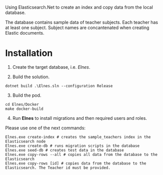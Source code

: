 Using Elasticsearch.Net to create an index and copy data from the local database.

The database contains sample data of teacher subjects. Each teacher has at least one subject.
Subject names are concantenated when creating Elastic documents.
 
# Installation

1. Create the target database, i.e. _Elnes_.

2. Build the solution.

```
dotnet build .\Elnes.sln --configuration Release
```

3. Build the pod.

```
cd Elnes/Docker
make docker-build
```

4. Run __Elnes__  to install migrations and then required users and roles.

Please use one of the next commands:
```
Elnes.exe create-index # creates the sample_teachers index in the Elasticsearch node
Elnes.exe create-db # runs migration scripts in the database
Elnes.exe seed-db # creates test data in the database
Elnes.exe copy-rows --all # copies all data from the database to the Elasticsearch
Elnes.exe copy-rows [id] # copies data from the database to the Elasticsearch. The Teacher id must be provided.
```
